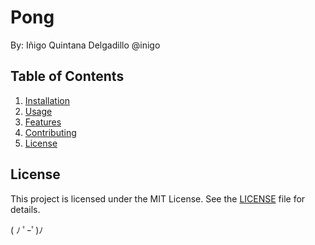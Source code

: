 # Pong
By: Iñigo Quintana Delgadillo @inigo

## Table of Contents
1. [Installation](#installation)
2. [Usage](#usage)
3. [Features](#features)
4. [Contributing](#contributing)
5. [License](#license)


## License
This project is licensed under the MIT License. See the [LICENSE](LICENSE) file for details.

( ﾉ ﾟｰﾟ)ﾉ
